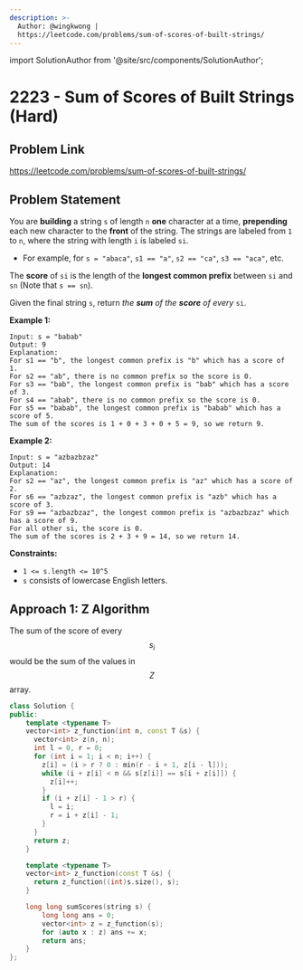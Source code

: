 ```yaml
---
description: >-
  Author: @wingkwong |
  https://leetcode.com/problems/sum-of-scores-of-built-strings/
---
```


import SolutionAuthor from '@site/src/components/SolutionAuthor';

# 2223 - Sum of Scores of Built Strings (Hard)

## Problem Link

https://leetcode.com/problems/sum-of-scores-of-built-strings/

## Problem Statement

You are **building** a string `s` of length `n` **one** character at a time, **prepending** each new character to the **front** of the string. The strings are labeled from `1` to `n`, where the string with length `i` is labeled `si`.

* For example, for `s = "abaca"`, `s1 == "a"`, `s2 == "ca"`, `s3 == "aca"`, etc.

The **score** of `si` is the length of the **longest common prefix** between `si` and `sn` (Note that `s == sn`).

Given the final string `s`, return _the **sum** of the **score** of every_ `si`.



**Example 1:**

```
Input: s = "babab"
Output: 9
Explanation:
For s1 == "b", the longest common prefix is "b" which has a score of 1.
For s2 == "ab", there is no common prefix so the score is 0.
For s3 == "bab", the longest common prefix is "bab" which has a score of 3.
For s4 == "abab", there is no common prefix so the score is 0.
For s5 == "babab", the longest common prefix is "babab" which has a score of 5.
The sum of the scores is 1 + 0 + 3 + 0 + 5 = 9, so we return 9.
```

**Example 2:**

```
Input: s = "azbazbzaz"
Output: 14
Explanation: 
For s2 == "az", the longest common prefix is "az" which has a score of 2.
For s6 == "azbzaz", the longest common prefix is "azb" which has a score of 3.
For s9 == "azbazbzaz", the longest common prefix is "azbazbzaz" which has a score of 9.
For all other si, the score is 0.
The sum of the scores is 2 + 3 + 9 = 14, so we return 14.
```

**Constraints:**

* `1 <= s.length <= 10^5`
* `s` consists of lowercase English letters.

## Approach 1: Z Algorithm

The sum of the score of every $$s_i$$ would be the sum of the values in $$Z$$ array.

<SolutionAuthor name="@wingkwong"/>

```cpp
class Solution {
public:
    template <typename T>
    vector<int> z_function(int n, const T &s) {
      vector<int> z(n, n);
      int l = 0, r = 0;
      for (int i = 1; i < n; i++) {
        z[i] = (i > r ? 0 : min(r - i + 1, z[i - l]));
        while (i + z[i] < n && s[z[i]] == s[i + z[i]]) {
          z[i]++;
        }
        if (i + z[i] - 1 > r) {
          l = i;
          r = i + z[i] - 1;
        }
      }
      return z;
    }

    template <typename T>
    vector<int> z_function(const T &s) {
      return z_function((int)s.size(), s);
    }

    long long sumScores(string s) {
        long long ans = 0;
        vector<int> z = z_function(s);
        for (auto x : z) ans += x;
        return ans; 
    }
};
```
